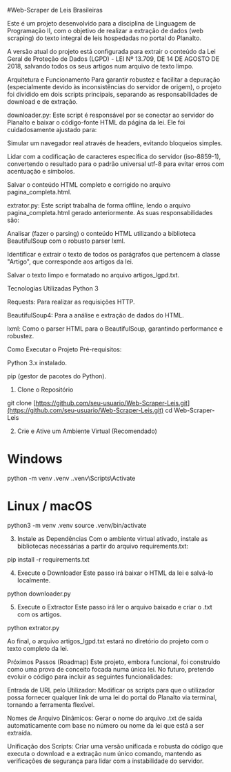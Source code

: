 #Web-Scraper de Leis Brasileiras

Este é um projeto desenvolvido para a disciplina de Linguagem de Programação II, com o objetivo de realizar a extração de dados (web scraping) do texto integral de leis hospedadas no portal do Planalto.

A versão atual do projeto está configurada para extrair o conteúdo da Lei Geral de Proteção de Dados (LGPD) - LEI Nº 13.709, DE 14 DE AGOSTO DE 2018, salvando todos os seus artigos num arquivo de texto limpo.

Arquitetura e Funcionamento
Para garantir robustez e facilitar a depuração (especialmente devido às inconsistências do servidor de origem), o projeto foi dividido em dois scripts principais, separando as responsabilidades de download e de extração.

downloader.py: Este script é responsável por se conectar ao servidor do Planalto e baixar o código-fonte HTML da página da lei. Ele foi cuidadosamente ajustado para:

Simular um navegador real através de headers, evitando bloqueios simples.

Lidar com a codificação de caracteres específica do servidor (iso-8859-1), convertendo o resultado para o padrão universal utf-8 para evitar erros com acentuação e símbolos.

Salvar o conteúdo HTML completo e corrigido no arquivo pagina_completa.html.

extrator.py: Este script trabalha de forma offline, lendo o arquivo pagina_completa.html gerado anteriormente. As suas responsabilidades são:

Analisar (fazer o parsing) o conteúdo HTML utilizando a biblioteca BeautifulSoup com o robusto parser lxml.

Identificar e extrair o texto de todos os parágrafos que pertencem à classe "Artigo", que corresponde aos artigos da lei.

Salvar o texto limpo e formatado no arquivo artigos_lgpd.txt.

Tecnologias Utilizadas
Python 3

Requests: Para realizar as requisições HTTP.

BeautifulSoup4: Para a análise e extração de dados do HTML.

lxml: Como o parser HTML para o BeautifulSoup, garantindo performance e robustez.

Como Executar o Projeto
Pré-requisitos:

Python 3.x instalado.

pip (gestor de pacotes do Python).

1. Clone o Repositório

git clone [https://github.com/seu-usuario/Web-Scraper-Leis.git](https://github.com/seu-usuario/Web-Scraper-Leis.git)
cd Web-Scraper-Leis

2. Crie e Ative um Ambiente Virtual (Recomendado)

# Windows
python -m venv .venv
.\.venv\Scripts\Activate

# Linux / macOS
python3 -m venv .venv
source .venv/bin/activate

3. Instale as Dependências
Com o ambiente virtual ativado, instale as bibliotecas necessárias a partir do arquivo requirements.txt:

pip install -r requirements.txt

4. Execute o Downloader
Este passo irá baixar o HTML da lei e salvá-lo localmente.

python downloader.py

5. Execute o Extractor
Este passo irá ler o arquivo baixado e criar o .txt com os artigos.

python extrator.py

Ao final, o arquivo artigos_lgpd.txt estará no diretório do projeto com o texto completo da lei.

Próximos Passos (Roadmap)
Este projeto, embora funcional, foi construído como uma prova de conceito focada numa única lei. No futuro, pretendo evoluir o código para incluir as seguintes funcionalidades:

Entrada de URL pelo Utilizador: Modificar os scripts para que o utilizador possa fornecer qualquer link de uma lei do portal do Planalto via terminal, tornando a ferramenta flexível.

Nomes de Arquivo Dinâmicos: Gerar o nome do arquivo .txt de saída automaticamente com base no número ou nome da lei que está a ser extraída.

Unificação dos Scripts: Criar uma versão unificada e robusta do código que executa o download e a extração num único comando, mantendo as verificações de segurança para lidar com a instabilidade do servidor.